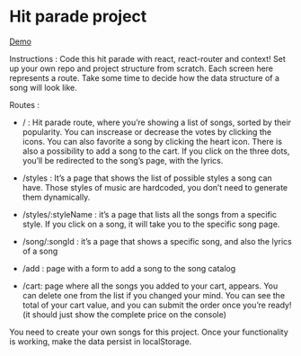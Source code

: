 # Hit parade project

<a href="https://hit-parades-react-tantely.netlify.app/">Demo</a>

Instructions : 
Code this hit parade with react, react-router and context!
Set up your own repo and project structure from scratch. 
Each screen here represents a route. Take some time to decide how the data structure of a song will look like. 

Routes  : 

- / : Hit parade route, where you’re showing a list of songs, sorted by their popularity. You can inscrease or decrease the votes by clicking the icons. You can also favorite a song by clicking the heart icon. There is also a possibility to add a song to the cart. If you click on the three dots, you’ll be redirected to the song’s page, with the lyrics.

- /styles : It’s a page that shows the list of possible styles a song can have. Those styles of music are hardcoded, you don’t need to generate them dynamically.

- /styles/:styleName : it’s a page that lists all the songs from a specific style. If you click on a song, it will take you to the specific song page.

- /song/:songId : it’s a page that shows a specific song, and also the lyrics of a song

- /add : page with a form to add a song to the song catalog

- /cart: page where all the songs you added to your cart, appears. You can delete one from the list if you changed your mind. You can see the total of your cart value, and you can submit the order once you’re ready! (it should just show the complete price on the console)

You need to create your own songs for this project. Once your functionality is working, make the data persist in localStorage.
